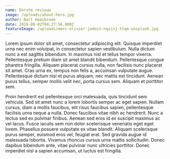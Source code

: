 ```yaml
---
name: Eerste revieuw
image: /uploads/about-hero.jpg
author: Bart Haasbroek
date: 2019-08-02T04:27:56.800Z
featureImage: /uploads/marc-olivier-jodoin-nqoinj-ttqm-unsplash.jpg
---
```


Lorem ipsum dolor sit amet, consectetur adipiscing elit. Quisque imperdiet
urna nec enim volutpat, in consectetur sapien vestibulum. Nulla dictum nunc a
est sagittis bibendum. In maximus nisl et tellus tempor viverra. Pellentesque
pretium diam sit amet blandit bibendum. Pellentesque congue pharetra
fringilla. Aliquam placerat cursus nulla, non facilisis nunc placerat sit
amet. Cras urna ex, tempus non felis a, accumsan vulputate augue. Pellentesque
dictum nisi et purus aliquam, nec mattis est tincidunt. Aenean purus tellus,
semper mollis velit nec, porta cursus sem. Aliquam et porttitor sem.

Proin hendrerit est pellentesque orci malesuada, quis tincidunt sem vehicula. Sed sit amet nunc a lorem lobortis semper ac eget sapien. Nullam cursus, diam a mollis faucibus, elit risus faucibus sapien, pellentesque facilisis urna neque a nulla. Donec faucibus vitae nibh ac hendrerit. Nunc a lectus sed ex pulvinar finibus. Aenean sed eros id ex suscipit maximus ac vel lacus. Fusce iaculis sem non dolor scelerisque venenatis eget eget lorem. Phasellus posuere vulputate ex vitae blandit. Aliquam scelerisque purus semper, euismod eros vel, feugiat erat. Sed gravida augue id malesuada lobortis. Vivamus rhoncus cursus urna mattis sollicitudin. Donec dapibus bibendum ante, vitae pulvinar nunc ultricies porttitor. Donec imperdiet nisl a sapien accumsan, ut luctus est fringilla.
